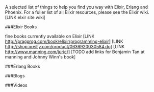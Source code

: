 A selected list of things to help you find you way with Elixir, Erlang and Phoenix. For a fuller list of all Elixir resources, please see the Elixir wiki. [LINK elxir site wiki]

###Elixir Books

fine books currently available on Elixir [LINK http://pragprog.com/book/elixir/programming-elixir] [LINK http://shop.oreilly.com/product/0636920030584.do] [LINK http://www.manning.com/juric/] [TODO add links for Benjamin Tan at manning and Johnny Winn's book]


###Erlang Books

###Blogs


###Videos
